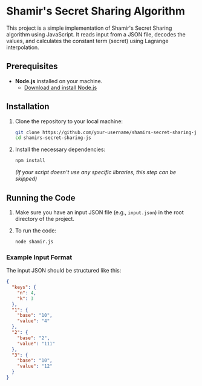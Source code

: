 # Shamir's Secret Sharing Algorithm

This project is a simple implementation of Shamir's Secret Sharing algorithm using JavaScript. It reads input from a JSON file, decodes the values, and calculates the constant term (secret) using Lagrange interpolation.

## Prerequisites

- **Node.js** installed on your machine.
  - [Download and install Node.js](https://nodejs.org/)

## Installation

1. Clone the repository to your local machine:

    ```bash
    git clone https://github.com/your-username/shamirs-secret-sharing-js.git
    cd shamirs-secret-sharing-js
    ```

2. Install the necessary dependencies:

    ```bash
    npm install
    ```

    *(If your script doesn't use any specific libraries, this step can be skipped)*

## Running the Code

1. Make sure you have an input JSON file (e.g., `input.json`) in the root directory of the project.
   
2. To run the code:

    ```bash
    node shamir.js 
    ```

### Example Input Format

The input JSON should be structured like this:

```json
{
  "keys": {
    "n": 4,
    "k": 3
  },
  "1": {
    "base": "10",
    "value": "4"
  },
  "2": {
    "base": "2",
    "value": "111"
  },
  "3": {
    "base": "10",
    "value": "12"
  }
}
